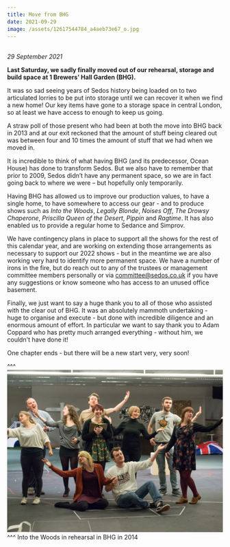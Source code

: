 ```yaml
---
title: Move from BHG
date: 2021-09-29
image: /assets/12617544784_a4aeb73e67_o.jpg
---
```

\
*29 September 2021*

**Last Saturday, we sadly finally moved out of our rehearsal, storage and build space at 1 Brewers' Hall Garden (BHG).** 

It was so sad seeing years of Sedos history being loaded on to two articulated lorries to be put into storage until we can recover it when we find a new home! Our key items have gone to a storage space in central London, so at least we have access to enough to keep us going. 

A straw poll of those present who had been at both the move into BHG back in 2013 and at our exit reckoned that the amount of stuff being cleared out was between four and 10 times the amount of stuff that we had when we moved in.  

It is incredible to think of what having BHG (and its predecessor, Ocean House) has done to transform Sedos. But we also have to remember that prior to 2009, Sedos didn’t have any permanent space, so we are in fact going back to where we were – but hopefully only temporarily.  

Having BHG has allowed us to improve our production values, to have a single home, to have somewhere to access our gear - and to produce shows such as *Into the Woods*, *Legally Blonde*, *Noises Off*, *The Drowsy Chaperone*, *Priscilla Queen of the Desert*, *Pippin* and *Ragtime*. It has also enabled us to provide a regular home to Sedance and Simprov.  

We have contingency plans in place to support all the shows for the rest of this calendar year, and are working on extending those arrangements as necessary to support our 2022 shows - but in the meantime we are also working very hard to identify more permanent space. We have a number of irons in the fire, but do reach out to any of the trustees or management committee members personally or via [committee@sedos.co.uk](mailto:committee@sedos.co.uk) if you have any suggestions or know someone who has access to an unused office basement.

Finally, we just want to say a huge thank you to all of those who assisted with the clear out of BHG. It was an absolutely mammoth undertaking - huge to organise and execute - but done with incredible diligence and an enormous amount of effort. In particular we want to say thank you to Adam Coppard who has pretty much arranged everything - without him, we couldn't have done it!   

One chapter ends - but there will be a new start very, very soon!  

^^^ ![](/assets/12617544784_a4aeb73e67_o.jpg)
^^^ Into the Woods in rehearsal in BHG in 2014